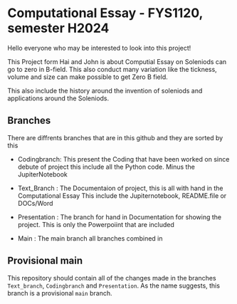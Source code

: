 # Computational Essay - FYS1120, semester H2024
Hello everyone who may be interested to look into this project!

This Project form Hai and John is about Computial Essay on Soleniods can go 
to zero in B-field. This also conduct many variation like the tickness, 
volume and size can make possible to get Zero B field. 

This also include the history around the invention of soleniods and
applications around the Soleniods.

## Branches
There are diffrents branches that are in this github and they are sorted by this

* Codingbranch: This present the Coding that have been worked on since debute of project
  this include all the Python code. Minus the JupiterNotebook

* Text_Branch : The Documentaion of project, this is all with hand in the Computational Essay
    This include the Jupiternotebook, README.file or DOCs/Word

* Presentation : The branch for hand in Documentation for showing the project. This is only the
    Powerpoiint that are included

* Main : The main branch all branches combined in

## Provisional main
This repository should contain all of the changes made in the branches
`Text_branch`, `Codingbranch` and `Presentation`. As the name suggests,
this branch is a provisional `main` branch.
